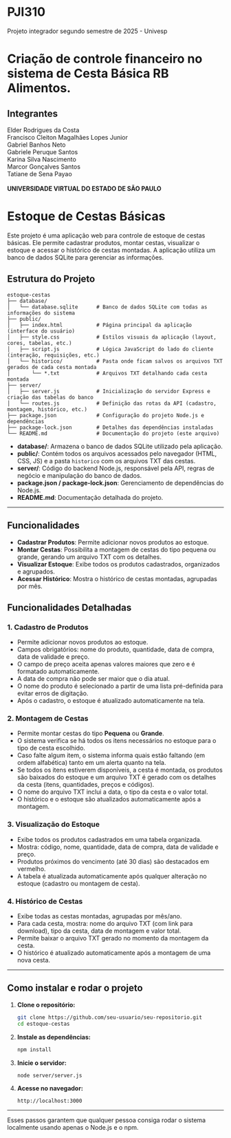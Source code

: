 # PJI310
Projeto integrador segundo semestre de 2025 - Univesp

# Criação de controle financeiro no sistema de Cesta Básica RB Alimentos.

## Integrantes
Elder Rodrigues da Costa <br>
Francisco Cleiton Magalhães Lopes Junior <br>
Gabriel Banhos Neto <br>
Gabriele Peruque Santos <br>
Karina Silva Nascimento <br>
Marcor Gonçalves Santos <br>
Tatiane de Sena Payao <br> <br>
**UNIVERSIDADE VIRTUAL DO ESTADO DE SÃO PAULO**

# Estoque de Cestas Básicas

Este projeto é uma aplicação web para controle de estoque de cestas básicas. Ele permite cadastrar produtos, montar cestas, visualizar o estoque e acessar o histórico de cestas montadas. A aplicação utiliza um banco de dados SQLite para gerenciar as informações.

## Estrutura do Projeto

```
estoque-cestas
├── database/
│   └── database.sqlite      # Banco de dados SQLite com todas as informações do sistema
├── public/
│   ├── index.html           # Página principal da aplicação (interface do usuário)
│   ├── style.css            # Estilos visuais da aplicação (layout, cores, tabelas, etc.)
│   ├── script.js            # Lógica JavaScript do lado do cliente (interação, requisições, etc.)
│   └── historico/           # Pasta onde ficam salvos os arquivos TXT gerados de cada cesta montada
│       └── *.txt            # Arquivos TXT detalhando cada cesta montada
├── server/
│   ├── server.js            # Inicialização do servidor Express e criação das tabelas do banco
│   └── routes.js            # Definição das rotas da API (cadastro, montagem, histórico, etc.)
├── package.json             # Configuração do projeto Node.js e dependências
├── package-lock.json        # Detalhes das dependências instaladas
└── README.md                # Documentação do projeto (este arquivo)
```

- **database/**: Armazena o banco de dados SQLite utilizado pela aplicação.
- **public/**: Contém todos os arquivos acessados pelo navegador (HTML, CSS, JS) e a pasta `historico` com os arquivos TXT das cestas.
- **server/**: Código do backend Node.js, responsável pela API, regras de negócio e manipulação do banco de dados.
- **package.json / package-lock.json**: Gerenciamento de dependências do Node.js.
- **README.md**: Documentação detalhada do projeto.

---

## Funcionalidades

- **Cadastrar Produtos**: Permite adicionar novos produtos ao estoque.
- **Montar Cestas**: Possibilita a montagem de cestas do tipo pequena ou grande, gerando um arquivo TXT com os detalhes.
- **Visualizar Estoque**: Exibe todos os produtos cadastrados, organizados e agrupados.
- **Acessar Histórico**: Mostra o histórico de cestas montadas, agrupadas por mês.

## Funcionalidades Detalhadas

### 1. Cadastro de Produtos

- Permite adicionar novos produtos ao estoque.
- Campos obrigatórios: nome do produto, quantidade, data de compra, data de validade e preço.
- O campo de preço aceita apenas valores maiores que zero e é formatado automaticamente.
- A data de compra não pode ser maior que o dia atual.
- O nome do produto é selecionado a partir de uma lista pré-definida para evitar erros de digitação.
- Após o cadastro, o estoque é atualizado automaticamente na tela.

### 2. Montagem de Cestas

- Permite montar cestas do tipo **Pequena** ou **Grande**.
- O sistema verifica se há todos os itens necessários no estoque para o tipo de cesta escolhido.
- Caso falte algum item, o sistema informa quais estão faltando (em ordem alfabética) tanto em um alerta quanto na tela.
- Se todos os itens estiverem disponíveis, a cesta é montada, os produtos são baixados do estoque e um arquivo TXT é gerado com os detalhes da cesta (itens, quantidades, preços e códigos).
- O nome do arquivo TXT inclui a data, o tipo da cesta e o valor total.
- O histórico e o estoque são atualizados automaticamente após a montagem.

### 3. Visualização do Estoque

- Exibe todos os produtos cadastrados em uma tabela organizada.
- Mostra: código, nome, quantidade, data de compra, data de validade e preço.
- Produtos próximos do vencimento (até 30 dias) são destacados em vermelho.
- A tabela é atualizada automaticamente após qualquer alteração no estoque (cadastro ou montagem de cesta).

### 4. Histórico de Cestas

- Exibe todas as cestas montadas, agrupadas por mês/ano.
- Para cada cesta, mostra: nome do arquivo TXT (com link para download), tipo da cesta, data de montagem e valor total.
- Permite baixar o arquivo TXT gerado no momento da montagem da cesta.
- O histórico é atualizado automaticamente após a montagem de uma nova cesta.

---

## Como instalar e rodar o projeto

1. **Clone o repositório:**
   ```bash
   git clone https://github.com/seu-usuario/seu-repositorio.git
   cd estoque-cestas
   ```

2. **Instale as dependências:**
   ```bash
   npm install
   ```

3. **Inicie o servidor:**
   ```bash
   node server/server.js
   ```

4. **Acesse no navegador:**
   ```
   http://localhost:3000
   ```

---

Esses passos garantem que qualquer pessoa consiga rodar o sistema localmente usando apenas o Node.js e o npm.